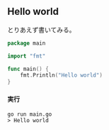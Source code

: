 ## Hello world

とりあえず書いてみる。

```Go
package main

import "fmt"

func main() {
	fmt.Println("Hello world")
}

```


#### 実行

```
go run main.go
> Hello world
```
